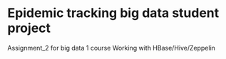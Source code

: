 # Epidemic tracking big data student project
Assignment_2 for big data 1 course  Working with HBase/Hive/Zeppelin
